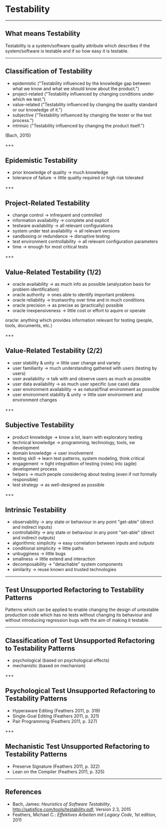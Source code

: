 # Testability

---

## What means Testability

Testability is a system/software quality attribute which describes if the system/software is testable and
if so how easy it is testable.

---

## Classification of Testability

- epidemistic ("Testability influenced by the knowledge gap between what we know and what we should know about the product.")
- project-related ("Testability influenced by changing conditions under which we test.")
- value-related ("Testability influenced by changing the quality standard or our knowledge of it.")
- subjective ("Testability influenced by changing the tester or the test process.")
- intrinsic ("Testability influenced by changing the product itself.")

(Bach, 2015)

+++

## Epidemistic Testability

- prior knowledge of quality -> much knowledge
- tolerance of failure -> little quality required or high risk tolerated

+++

## Project-Related Testability

- change control -> infrequent and controlled
- information availability -> complete and explicit 
- testware availability -> all relevant configurations
- system under test availability -> all relevant versions
- sandboxing or redundance -> disruptive testing
- test environment controllability -> all relevant configuration parameters
- time -> enough for most critical tests

+++

## Value-Related Testability (1/2)

- oracle availability -> as much info as possible (analyzation basis for problem identification)
- oracle authority -> ones able to identify important problems
- oracle reliability -> trustworthy over time and in much conditions
- oracle precision -> as precise as (practically) possible
- oracle inexpensiveness -> little cost or effort to aquire or operate

oracle: anything which provides information relevant for testing (people, tools, documents, etc.)

+++

## Value-Related Testability (2/2)

- user stability & unity -> little user change and variety
- user familiarity -> much understanding gathered with users (testing by users)
- user availability -> talk with and observe users as much as possible
- user data availability -> as much user specific (use case) data
- user environment availability -> as natural/final environment as possible
- user environment stability & unity -> little user environment and environment changes

+++

## Subjective Testability

- product knowledge -> know a lot, learn with exploratory testing
- technical knowledge -> programming, technology, tools, sw development
- domain knowledge -> user involvement
- testing skill -> learn test patterns, system modeling, think critical
- engagement -> tight integrattion of testing (roles) into (agile) development process
- helpers -> much people considering about testing (even if not formally responsible)
- test strategy -> as well-designed as possible

+++

## Intrinsic Testability

- observability -> any state or behaviour in any point "get-able" (direct and indirect inputs)
- controllability -> any state or behaviour in any point "set-able" (direct and indirect outputs)
- algorithmic simplicity -> easy correlation between inputs and outputs
- conditional simplicity -> little paths
- unbugginess -> little bugs
- smallness -> little extend and interaction
- decomposability -> "detachable" system components
- similarity -> reuse known and trusted technologies

---

## Test Unsupported Refactoring to Testability Patterns

Patterns which can be applied to enable changing the design of untestable production code
which has no tests without changing its behaviour and without introducing regression bugs
with the aim of making it testable.

---

## Classification of Test Unsupported Refactoring to Testability Patterns

- psychological (based on psychological effects)
- mechanistic (based on mechanism)

+++

## Psychological Test Unsupported Refactoring to Testability Patterns

- Hyperaware Editing (Feathers 2011, p. 319)
- Single-Goal Editing (Feathers 2011, p. 321)
- Pair Programming (Feathers 2011, p. 327)

+++

## Mechanistic Test Unsupported Refactoring to Testability Patterns

- Preserve Signature (Feathers 2011, p. 322)
- Lean on the Compiler (Feathers 2011, p. 325)

---

## References

- Bach, James: *Heuristics of Software Testability*, http://satisfice.com/tools/testability.pdf, Version 2.3, 2015
- Feathers, Michael C.: *Effektives Arbeiten mit Legacy Code*, 1st edition, 2011
